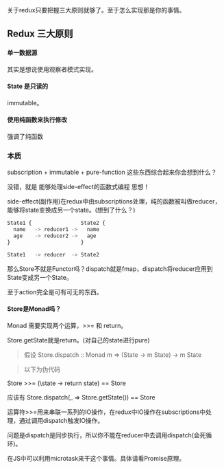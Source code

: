 关于redux只要把握三大原则就够了。至于怎么实现那是你的事情。

## Redux 三大原则

#### 单一数据源

其实是想说使用观察者模式实现。

#### State 是只读的

immutable。

#### 使用纯函数来执行修改

强调了纯函数

### 本质

subscription + immutable + pure-function 这些东西综合起来你会想到什么？

没错，就是 能够处理side-effect的函数式编程 思想！

side-effect(副作用)在redux中由subscriptions处理，纯的函数被叫做reducer，能够将state变换成另一个state。(想到了什么？)

```ts
State1 {                State2 {
  name   -> reducer1 ->   name
  age    -> reducer2 ->   age
}                       }

State1   -> reducer  -> State2
```

那么Store不就是Functor吗？dispatch就是fmap，dispatch将reducer应用到State变成另一个State。

至于action完全是可有可无的东西。

#### Store是Monad吗？

Monad 需要实现两个运算，>>= 和 return。

Store.getState就是return。(对自己的state进行pure)

> 假设 Store.dispatch :: Monad m => (State -> m State) -> m State

> 以下为伪代码

Store >>= (\state -> return state) == Store 

应该有 Store.dispatch(_ => Store.getState()) == Store

运算符>>=用来串联一系列的IO操作，在redux中IO操作在subscriptions中处理，通过调用dispatch触发IO操作。

问题是dispatch是同步执行，所以你不能在reducer中去调用dispatch(会死循环)。

在JS中可以利用microtask来干这个事情。具体请看Promise原理。
